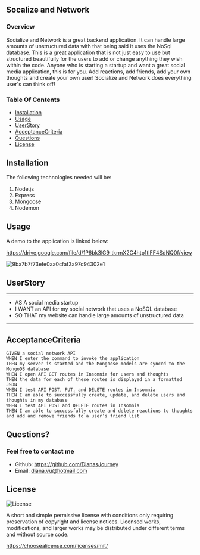 ## Socalize and Network

### Overview
Socialize and Network is a great backend application. It can handle large amounts of unstructured data with that being said it uses the NoSql database. This is a great application that is not just easy to use but structured beautifully for the users to add or change anything they wish within the code. Anyone who is starting a startup and want a great social media application, this is for you. Add reactions, add friends, add your own thoughts and create your own user! Socialize and Network does everything user's can think off!

### Table Of Contents
- [Installation](#installation)
- [Usage](#usage)
- [UserStory](#userstory)
- [AcceptanceCriteria](#acceptancecriteria)
- [Questions](#questions)
- [License](#license)


## Installation
The following technologies needed will be:
1. Node.js
2. Express
3. Mongoose
4. Nodemon

## Usage

A demo to the application is linked below:

https://drive.google.com/file/d/1P6bk3lG9_tkrmX2C4htp1tIFF4SdNQ0f/view

![9ba7b7f73efe0aa0cfaf3a97c94302e1](https://user-images.githubusercontent.com/109758045/200952763-b6a5c4b2-3ac6-4ea5-bdb8-a50d75be7a04.png)



## UserStory
---
- AS A social media startup
- I WANT an API for my social network that uses a NoSQL database
- SO THAT my website can handle large amounts of unstructured data
---

## AcceptanceCriteria
```
GIVEN a social network API
WHEN I enter the command to invoke the application
THEN my server is started and the Mongoose models are synced to the MongoDB database
WHEN I open API GET routes in Insomnia for users and thoughts
THEN the data for each of these routes is displayed in a formatted JSON
WHEN I test API POST, PUT, and DELETE routes in Insomnia
THEN I am able to successfully create, update, and delete users and thoughts in my database
WHEN I test API POST and DELETE routes in Insomnia
THEN I am able to successfully create and delete reactions to thoughts and add and remove friends to a user’s friend list
```

## Questions?
### Feel free to contact me
- Github: https://github.com/DianasJourney
- Email: diana.vu@hotmail.com

## License
![License](https://img.shields.io/badge/License-MIT-yellow.svg)

A short and simple permissive license with conditions only requiring preservation of copyright and license notices. Licensed works, modifications, and larger works may be distributed under different terms and without source code.

https://choosealicense.com/licenses/mit/